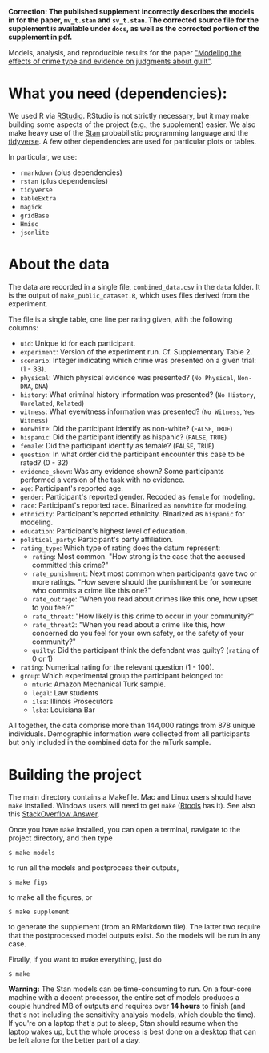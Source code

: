 **Correction: The published supplement incorrectly describes the models in for the paper, `mv_t.stan` and `sv_t.stan`.
The corrected source file for the supplement is available under `docs`, as well as the corrected portion of the supplement in pdf.**

Models, analysis, and reproducible results for the paper ["Modeling the effects of crime type and evidence on judgments about guilt"](https://www.nature.com/articles/s41562-018-0451-z.epdf?author_access_token=gW_gZL0F4bNCBdSfJdfHqtRgN0jAjWel9jnR3ZoTv0OPcExbUXFEBLmRIJVwmtiNjh9IEH2pkC2Nh_cBrWPkHuJj4keS7hpDBQvmnU20N9jF3OGevYkvLVEkxopzUvo61hticf34wy0yLHXrWmQ-AA%3D%3D).

# What you need (dependencies):
We used R via [RStudio](https://www.rstudio.com/). RStudio is not strictly necessary, but it may make building some aspects of the project (e.g., the supplement) easier. We also make heavy use of the [Stan](http://mc-stan.org/) probabilistic programming language and the [tidyverse](https://tidyverse.tidyverse.org/index.html). A few other dependencies are used for particular plots or tables.

In particular, we use:
- `rmarkdown` (plus dependencies)
- `rstan` (plus dependencies)
- `tidyverse`
- `kableExtra`
- `magick`
- `gridBase`
- `Hmisc`
- `jsonlite`

# About the data
The data are recorded in a single file, `combined_data.csv` in the `data` folder. It is the output of `make_public_dataset.R`, which uses files derived from the experiment.

The file is a single table, one line per rating given, with the following columns:
- `uid`: Unique id for each participant.
- `experiment`: Version of the experiment run. Cf. Supplementary Table 2.
- `scenario`: Integer indicating which crime was presented on a given trial: (1 - 33).
- `physical`: Which physical evidence was presented? (`No Physical`, `Non-DNA`, `DNA`)
- `history`: What criminal history information was presented? (`No History`, `Unrelated`, `Related`)
- `witness`: What eyewitness information was presented? (`No Witness`, `Yes Witness`)
- `nonwhite`: Did the participant identify as non-white? (`FALSE`, `TRUE`)
- `hispanic`: Did the participant identify as hispanic? (`FALSE`, `TRUE`)
- `female`: Did the participant identify as female? (`FALSE`, `TRUE`)
- `question`: In what order did the participant encounter this case to be rated? (0 - 32)
- `evidence_shown`: Was any evidence shown? Some participants performed a version of the task with no evidence.
- `age`: Participant's reported age.
- `gender`: Participant's reported gender. Recoded as `female` for modeling.
- `race`: Participant's reported race. Binarized as `nonwhite` for modeling.
- `ethnicity`: Participant's reported ethnicity. Binarized as `hispanic` for modeling.
- `education`: Participant's highest level of education.
- `political_party`: Participant's party affiliation.
- `rating_type`: Which type of rating does the datum represent:
  - `rating`: Most common. "How strong is the case that the accused committed this crime?"
  - `rate_punishment`: Next most common when participants gave two or more ratings. "How severe should the punishment be for someone who commits a crime like this one?"
  - `rate_outrage`: "When you read about crimes like this one, how upset to you feel?"
  - `rate_threat`: "How likely is this crime to occur in your community?"
  - `rate_threat2`: "When you read about a crime like this, how concerned do you feel for your own safety, or the safety of your community?"
  - `guilty`: Did the participant think the defendant was guilty? (`rating` of 0 or 1)
- `rating`: Numerical rating for the relevant question (1 - 100).
- `group`: Which experimental group the participant belonged to:
  - `mturk`: Amazon Mechanical Turk sample.
  - `legal`: Law students
  - `ilsa`: Illinois Prosecutors
  - `lsba`: Louisiana Bar

All together, the data comprise more than 144,000 ratings from 878 unique individuals. Demographic information were collected from all participants but only included in the combined data for the mTurk sample.

# Building the project
The main directory contains a Makefile. Mac and Linux users should have `make` installed. Windows users will need to get `make` ([Rtools](https://cran.r-project.org/bin/windows/Rtools/) has it). See also this [StackOverflow Answer](https://stackoverflow.com/questions/33608345/how-to-execute-a-makefile-from-r).

Once you have `make` installed, you can open a terminal, navigate to the project directory, and then type
```shell
$ make models
```
to run all the models and postprocess their outputs,
```shell
$ make figs
```
to make all the figures,
or
```shell
$ make supplement
```
to generate the supplement (from an RMarkdown file). The latter two require that the postprocessed model outputs exist. So the models will be run in any case.

Finally, if you want to make everything, just do
```shell
$ make
```

**Warning:** The Stan models can be time-consuming to run. On a four-core machine with a decent processor, the entire set of models produces a couple hundred MB of outputs and requires over **14 hours** to finish (and that's not including the sensitivity analysis models, which double the time). If you're on a laptop that's put to sleep, Stan should resume when the laptop wakes up, but the whole process is best done on a desktop that can be left alone for the better part of a day.
